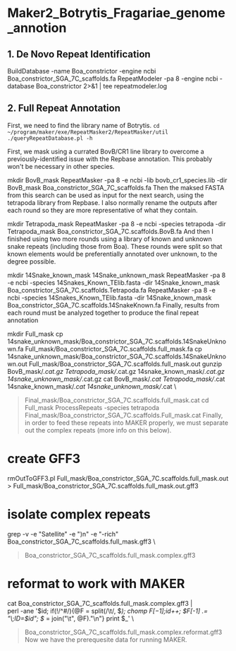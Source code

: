 # Maker2_Botrytis_Fragariae_genome_annotion

## 1. De Novo Repeat Identification
BuildDatabase -name Boa_constrictor -engine ncbi Boa_constrictor_SGA_7C_scaffolds.fa
RepeatModeler -pa 8 -engine ncbi -database Boa_constrictor 2>&1 | tee repeatmodeler.log

## 2. Full Repeat Annotation
First, we need to find the library name of Botrytis.
`cd ~/program/maker/exe/RepeatMasker2/RepeatMasker/util
./queryRepeatDatabase.pl -h`

First, we mask using a currated BovB/CR1 line library to overcome a previously-identified issue with the Repbase annotation. This probably won't be necessary in other species.

mkdir BovB_mask
RepeatMasker -pa 8 -e ncbi -lib bovb_cr1_species.lib -dir BovB_mask Boa_constrictor_SGA_7C_scaffolds.fa
Then the maksed FASTA from this search can be used as input for the next search, using the tetrapoda library from Repbase. I also normally rename the outputs after each round so they are more representative of what they contain.

mkdir Tetrapoda_mask
RepeatMasker -pa 8 -e ncbi -species tetrapoda -dir Tetrapoda_mask Boa_constrictor_SGA_7C.scaffolds.BovB.fa
And then I finished using two more rounds using a library of known and unknown snake repeats (including those from Boa). These rounds were split so that known elements would be preferentially annotated over unknown, to the degree possible.

mkdir 14Snake_known_mask 14Snake_unknown_mask
RepeatMasker -pa 8 -e ncbi -species 14Snakes_Known_TElib.fasta -dir 14Snake_known_mask Boa_constrictor_SGA_7C.scaffolds.Tetrapoda.fa
RepeatMasker -pa 8 -e ncbi -species 14Snakes_Known_TElib.fasta -dir 14Snake_known_mask Boa_constrictor_SGA_7C.scaffolds.14SnakeKnown.fa
Finally, results from each round must be analyzed together to produce the final repeat annotation

mkdir Full_mask
cp 14snake_unknown_mask/Boa_constrictor_SGA_7C.scaffolds.14SnakeUnknown.fa Full_mask/Boa_constrictor_SGA_7C.scaffolds.full_mask.fa
cp 14snake_unknown_mask/Boa_constrictor_SGA_7C.scaffolds.14SnakeUnknown.out Full_mask/Boa_constrictor_SGA_7C.scaffolds.full_mask.out
gunzip BovB_mask/*.cat.gz Tetrapoda_mask/*.cat.gz 14snake_known_mask/*.cat.gz 14snake_unknown_mask/*.cat.gz
cat BovB_mask/*.cat Tetrapoda_mask/*.cat 14snake_known_mask/*.cat 14snake_unknown_mask/*.cat \
  > Final_mask/Boa_constrictor_SGA_7C.scaffolds.full_mask.cat
cd Full_mask
ProcessRepeats -species tetrapoda Final_mask/Boa_constrictor_SGA_7C.scaffolds.Full_mask.cat
Finally, in order to feed these repeats into MAKER properly, we must separate out the complex repeats (more info on this below).

# create GFF3
rmOutToGFF3.pl Full_mask/Boa_constrictor_SGA_7C.scaffolds.full_mask.out > Full_mask/Boa_constrictor_SGA_7C.scaffolds.full_mask.out.gff3
# isolate complex repeats
grep -v -e "Satellite" -e ")n" -e "-rich" Boa_constrictor_SGA_7C_scaffolds.full_mask.gff3 \
  > Boa_constrictor_SGA_7C_scaffolds.full_mask.complex.gff3
# reformat to work with MAKER
cat Boa_constrictor_SGA_7C_scaffolds.full_mask.complex.gff3 | \
  perl -ane '$id; if(!/^\#/){@F = split(/\t/, $_); chomp $F[-1];$id++; $F[-1] .= "\;ID=$id"; $_ = join("\t", @F)."\n"} print $_' \
  > Boa_constrictor_SGA_7C_scaffolds.full_mask.complex.reformat.gff3
Now we have the prerequesite data for running MAKER.
